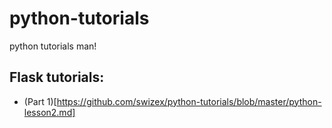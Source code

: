 # python-tutorials
python tutorials man!


## Flask tutorials:
* (Part 1)[https://github.com/swizex/python-tutorials/blob/master/python-lesson2.md]
